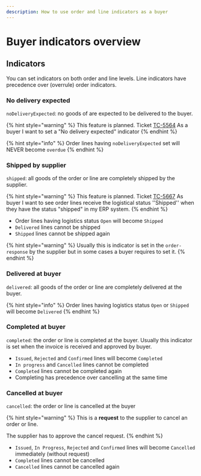 ```yaml
---
description: How to use order and line indicators as a buyer
---
```


# Buyer indicators overview

## Indicators

You can set indicators on both order and line levels.
Line indicators have precedence over \(overrule\) order indicators.

### No delivery expected

`noDeliveryExpected`: no goods of are expected to be delivered to the buyer.

{% hint style="warning" %}
This feature is planned. Ticket [TC-5564](https://tradecloud.atlassian.net/browse/TC-5564)
 As a buyer I want to set a "No delivery expected" indicator
{% endhint %}

{% hint style="info" %}
Order lines having `noDeliveryExpected` set will NEVER become `overdue`
{% endhint %}

### Shipped by supplier

`shipped`: all goods of the order or line are completely shipped by the supplier.

{% hint style="warning" %}
This feature is planned. Ticket [TC-5667](https://tradecloud.atlassian.net/browse/TC-5667) As buyer I want to see order lines receive the logistical status ''Shipped'' when they have the status "shipped" in my ERP system.
{% endhint %}

- Order lines having logistics status `Open` will become `Shipped`
- `Delivered` lines cannot be shipped
- `Shipped` lines cannot be shipped again

{% hint style="warning" %}
Usually this is indicator is set in the `order-response` by the supplier but in some cases a buyer requires to set it.
{% endhint %}

### Delivered at buyer

`delivered`: all goods of the order or line are completely delivered at the buyer.

{% hint style="info" %}
Order lines having logistics status `Open` or `Shipped` will become `Delivered`
{% endhint %}

### Completed at buyer

`completed`: the order or line is completed at the buyer. Usually this indicator is set when the invoice is received and approved by buyer.

- `Issued`, `Rejected` and `Confirmed` lines will become `Completed`
- `In progress` and `Cancelled` lines cannot be completed
- `Completed` lines cannot be completed again
- Completing has precedence over cancelling at the same time

### Cancelled at buyer

`cancelled`: the order or line is cancelled at the buyer

{% hint style="warning" %}
This is a **request** to the supplier to cancel an order or line.

The supplier has to approve the cancel request.
{% endhint %}

- `Issued`, `In Progress`, `Rejected` and `Confirmed` lines will become `Cancelled` immediately (without request)
- `Completed` lines cannot be cancelled
- `Cancelled` lines cannot be cancelled again
